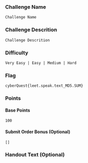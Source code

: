 ### Challenge Name
```
Challenge Name
```

### Challenge Descrition
```
Challenge Descrition
```

### Difficulty
```
Very Easy | Easy | Medium | Hard
```

### Flag
```
cyberQuest{leet.speak.text_MD5.SUM}
```

### Points
#### Base Points
```
100
```

#### Submit Order Bonus (Optional)
```
[]
```

### Handout Text (Optional)
```
```
